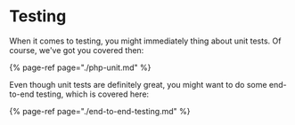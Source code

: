 # Testing

When it comes to testing, you might immediately thing about unit tests.
Of course, we've got you covered then:

{% page-ref page="./php-unit.md" %}

Even though unit tests are definitely great, you might want to do some end-to-end testing, which is covered here:

{% page-ref page="./end-to-end-testing.md" %}